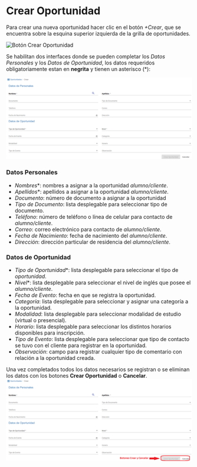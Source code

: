 # Crear Oportunidad

Para crear una nueva oportunidad hacer clic en el botón *+Crear*, que se encuentra sobre la esquina superior izquierda de la grilla de oportunidades.

![Botón Crear Oportunidad](img/botón_crear_oportunidad.png)

Se habilitan dos interfaces donde se pueden completar los *Datos Personales* y los *Datos de Oportunidad*, los datos requeridos obligatoriamente estan en **negrita** y tienen un asterisco (*):

![Crear Oportunidad](img/crear_oportunidad.png)

### Datos Personales

-	*Nombres**: nombres a asignar a la oportunidad *alumno/cliente*.
-	*Apellidos**: apellidos a asignar a la oportunidad *alumno/cliente*.
-	*Documento*: número de documento a asignar a la oportunidad
-	*Tipo de Documento*: lista desplegable para seleccionar tipo de documento.
-	*Teléfono*: número de teléfono o línea de celular para contacto de *alumno/cliente*.
-	*Correo*: correo electrónico para contacto de *alumno/cliente*.
-	*Fecha de Nacimiento*: fecha de nacimiento del *alumno/cliente*.
-	*Dirección*: dirección particular de residencia del *alumno/cliente*.

### Datos de Oportunidad

-	*Tipo de Oportunidad**: lista desplegable para seleccionar el tipo de *oportunidad*.
-	*Nivel**: lista desplegable para seleccionar el nivel de inglés que posee el *alumno/cliente*.
-	*Fecha de Evento*: fecha en que se registra la oportunidad.
-	*Categoría*: lista desplegable para seleccionar y asignar una categoría a la oportunidad.
-	*Modalidad*: lista desplegable para seleccionar modalidad de estudio (virtual o presencial).
-	*Horario*: lista desplegable para seleccionar los distintos horarios disponibles para inscripción.
-	*Tipo de Evento*: lista desplegable para seleccionar que tipo de contacto se tuvo con el cliente para registrar en la oportunidad.
-	*Observación*: campo para registrar cualquier tipo de comentario con relación a la oportunidad creada.

Una vez completados todos los datos necesarios se registran o se eliminan los datos con los botones **Crear Oportunidad** o **Cancelar**.  
![Crear o Cancelar](img/crear_cancelar.png)

